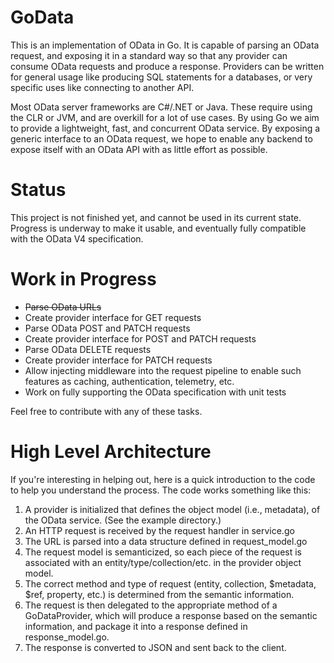 GoData
======

This is an implementation of OData in Go. It is capable of parsing an OData
request, and exposing it in a standard way so that any provider can consume
OData requests and produce a response. Providers can be written for general
usage like producing SQL statements for a databases, or very specific uses like
connecting to another API.

Most OData server frameworks are C#/.NET or Java. These require using the CLR or
JVM, and are overkill for a lot of use cases. By using Go we aim to provide a
lightweight, fast, and concurrent OData service. By exposing a generic interface
to an OData request, we hope to enable any backend to expose itself with
an OData API with as little effort as possible.

Status
======

This project is not finished yet, and cannot be used in its current state.
Progress is underway to make it usable, and eventually fully compatible with the
OData V4 specification.

Work in Progress
================

* ~~Parse OData URLs~~
* Create provider interface for GET requests
* Parse OData POST and PATCH requests
* Create provider interface for POST and PATCH requests
* Parse OData DELETE requests
* Create provider interface for PATCH requests
* Allow injecting middleware into the request pipeline to enable such features
  as caching, authentication, telemetry, etc.
* Work on fully supporting the OData specification with unit tests

Feel free to contribute with any of these tasks.

High Level Architecture
=======================

If you're interesting in helping out, here is a quick introduction to the
code to help you understand the process. The code works something like this:

1. A provider is initialized that defines the object model (i.e., metadata), of
   the OData service. (See the example directory.)
2. An HTTP request is received by the request handler in service.go
3. The URL is parsed into a data structure defined in request_model.go
4. The request model is semanticized, so each piece of the request is associated
   with an entity/type/collection/etc. in the provider object model.
5. The correct method and type of request (entity, collection, $metadata, $ref, 
   property, etc.) is determined from the semantic information.
6. The request is then delegated to the appropriate method of a GoDataProvider,
   which will produce a response based on the semantic information, and
   package it into a response defined in response_model.go.
7. The response is converted to JSON and sent back to the client.
